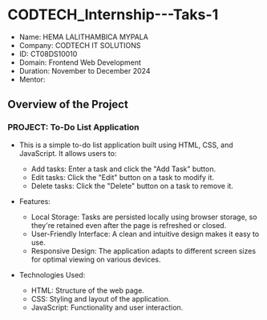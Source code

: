 # CODTECH_Internship---Taks-1
- Name: HEMA LALITHAMBICA MYPALA
- Company: CODTECH IT SOLUTIONS
- ID: CT08DS10010
- Domain: Frontend Web Development
- Duration: November to December 2024
- Mentor: 

## Overview of the Project
### PROJECT: To-Do List Application

- This is a simple to-do list application built using HTML, CSS, and JavaScript. It allows users to:
   - Add tasks: Enter a task and click the "Add Task" button.
   - Edit tasks: Click the "Edit" button on a task to modify it.
   - Delete tasks: Click the "Delete" button on a task to remove it.

- Features:
   - Local Storage: Tasks are persisted locally using browser storage, so they're retained even after the page is refreshed or closed.
   - User-Friendly Interface: A clean and intuitive design makes it easy to use.
   - Responsive Design: The application adapts to different screen sizes for optimal viewing on various devices.

- Technologies Used:
  - HTML: Structure of the web page.
  - CSS: Styling and layout of the application.
  - JavaScript: Functionality and user interaction.
